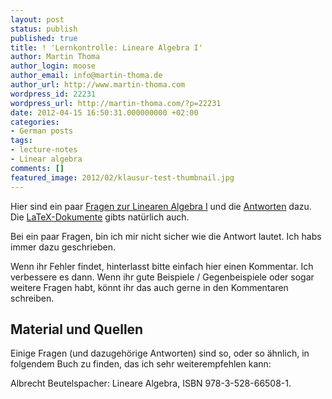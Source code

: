 ```yaml
---
layout: post
status: publish
published: true
title: ! 'Lernkontrolle: Lineare Algebra I'
author: Martin Thoma
author_login: moose
author_email: info@martin-thoma.de
author_url: http://www.martin-thoma.com
wordpress_id: 22231
wordpress_url: http://martin-thoma.com/?p=22231
date: 2012-04-15 16:50:31.000000000 +02:00
categories:
- German posts
tags:
- lecture-notes
- Linear algebra
comments: []
featured_image: 2012/02/klausur-test-thumbnail.jpg
---
```

Hier sind ein paar <a href='http://martin-thoma.com/wp-content/uploads/2012/04/lernkontrolle-lineare-algebra.pdf'>Fragen zur Linearen Algebra I</a> und die <a href='http://martin-thoma.com/wp-content/uploads/2012/04/lernkontrolle-lineare-algebra-loesung.pdf'>Antworten</a> dazu. Die <a href='http://martin-thoma.com/wp-content/uploads/2012/04/LA-lernkontrolle.zip'>LaTeX-Dokumente</a> gibts nat&uuml;rlich auch.

Bei ein paar Fragen, bin ich mir nicht sicher wie die Antwort lautet. Ich habs immer dazu geschrieben.

Wenn ihr Fehler findet, hinterlasst bitte einfach hier einen Kommentar. Ich verbessere es dann. Wenn ihr gute Beispiele / Gegenbeispiele oder sogar weitere Fragen habt, k&ouml;nnt ihr das auch gerne in den Kommentaren schreiben.

<h2>Material und Quellen</h2>
Einige Fragen (und dazugeh&ouml;rige Antworten) sind so, oder so &auml;hnlich, in folgendem Buch zu finden, das ich sehr weiterempfehlen kann:

Albrecht Beutelspacher: Lineare Algebra, ISBN 978-3-528-66508-1.
